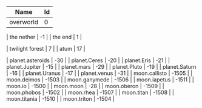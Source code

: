| Name                    | Id    |
|-------------------------|-------|
| overworld               | 0     |

| the nether              | -1    |
| the end                 | 1     |

| twilight forest         | 7     |
| atum                    | 17    |

| planet.asteroids        | -30   |
| planet.Ceres            | -20   |
| planet.Eris             | -21   |
| planet.Jupiter          | -15   |
| planet.mars             | -29   |
| planet.Pluto            | -19   |
| planet.Saturn           | -16   |
| planet.Uranus           | -17   |
| planet.venus            | -31   |
| moon.callisto           | -1505 |
| moon.deimos             | -1503 |
| moon.ganymede           | -1506 |
| moon.iapetus            | -1511 |
| moon.io                 | -1500 |
| moon.moon               | -28   |
| moon.oberon             | -1509 |
| moon.phobos             | -1502 |
| moon.rhea               | -1507 |
| moon.titan              | -1508 |
| moon.titania            | -1510 |
| moon.triton             | -1504 |

